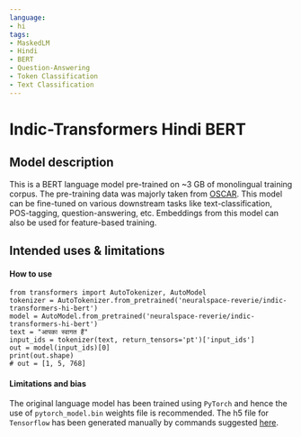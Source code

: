 ```yaml
---
language: 
- hi 
tags:
- MaskedLM
- Hindi
- BERT
- Question-Answering
- Token Classification
- Text Classification
---
```

# Indic-Transformers Hindi BERT
## Model description
This is a BERT language model pre-trained on ~3 GB of monolingual training corpus. The pre-training data was majorly taken from [OSCAR](https://oscar-corpus.com/).
This model can be fine-tuned on various downstream tasks like text-classification, POS-tagging, question-answering, etc. Embeddings from this model can also be used for feature-based training.
## Intended uses & limitations
#### How to use
```
from transformers import AutoTokenizer, AutoModel
tokenizer = AutoTokenizer.from_pretrained('neuralspace-reverie/indic-transformers-hi-bert')
model = AutoModel.from_pretrained('neuralspace-reverie/indic-transformers-hi-bert')
text = "आपका स्वागत हैं"
input_ids = tokenizer(text, return_tensors='pt')['input_ids']
out = model(input_ids)[0]
print(out.shape)
# out = [1, 5, 768] 
```
#### Limitations and bias
The original language model has been trained using `PyTorch` and hence the use of `pytorch_model.bin` weights file is recommended. The h5 file for `Tensorflow` has been generated manually by commands suggested [here](https://huggingface.co/transformers/model_sharing.html).

